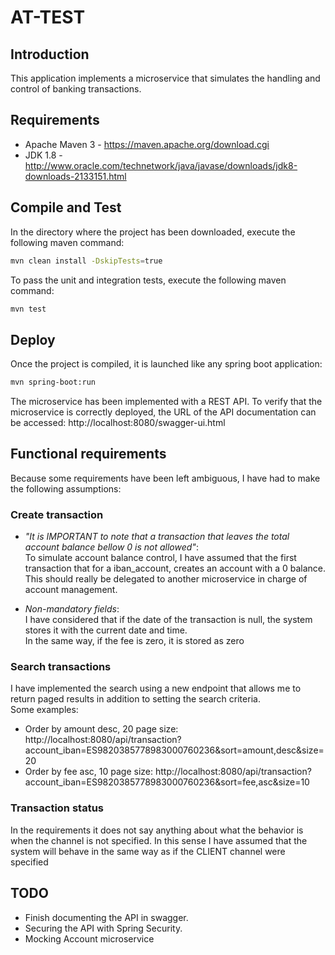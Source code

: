 # AT-TEST

## Introduction

This application implements a microservice that simulates the handling and control of banking transactions.




## Requirements

- Apache Maven 3 - https://maven.apache.org/download.cgi
- JDK 1.8 - http://www.oracle.com/technetwork/java/javase/downloads/jdk8-downloads-2133151.html


## Compile and Test

In the directory where the project has been downloaded, execute the following maven command:
```sh
mvn clean install -DskipTests=true
```

To pass the unit and integration tests, execute the following maven command:
```sh
mvn test
```

## Deploy
Once the project is compiled, it is launched like any spring boot application:
```sh
mvn spring-boot:run
```
The microservice has been implemented with a REST API.
To verify that the microservice is correctly deployed, the URL of the API documentation can be accessed:
http://localhost:8080/swagger-ui.html

## Functional requirements

Because some requirements have been left ambiguous, I have had to make the following assumptions:
### Create transaction

- *"It is IMPORTANT to note that a transaction that leaves the total account balance bellow 0 is not allowed"*:  
To simulate account balance control, I have assumed that the first transaction that for a iban_account, creates an account with a 0 balance.  
This should really be delegated to another microservice in charge of account management.

- *Non-mandatory fields*:   
I have considered that if the date of the transaction is null, the system stores it with the current date and time.  
In the same way, if the fee is zero, it is stored as zero

### Search transactions
I have implemented the search using a new endpoint that allows me to return paged results in addition to setting the search criteria.  
Some examples:
- Order by amount desc, 20 page size: http://localhost:8080/api/transaction?account_iban=ES9820385778983000760236&sort=amount,desc&size=20
- Order by fee asc, 10 page size: http://localhost:8080/api/transaction?account_iban=ES9820385778983000760236&sort=fee,asc&size=10

### Transaction status
In the requirements it does not say anything about what the behavior is when the channel is not specified.
In this sense I have assumed that the system will behave in the same way as if the CLIENT channel were specified

## TODO
- Finish documenting the API in swagger.  
- Securing the API with Spring Security.
- Mocking Account microservice
